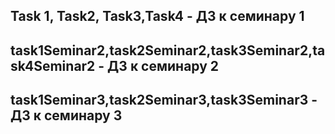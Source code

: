 Task 1, Task2, Task3,Task4 - ДЗ к семинару 1
-----------------------------------------------
task1Seminar2,task2Seminar2,task3Seminar2,task4Seminar2 - ДЗ к семинару 2
-----------------------------------------------
task1Seminar3,task2Seminar3,task3Seminar3 - ДЗ к семинару 3
-----------------------------------------------
